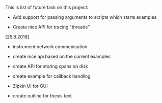 This is list of future task on this project:
  
- Add support for passing arguments to scripts which starts examples

- Create nice API for tracing "threads"

[25.8.2016]
- instrument network communication

- create nice api based on the current examples

- create API for storing spans on disk

- create example for callback handling

- Zipkin UI for GUI

- create outline for thesis text